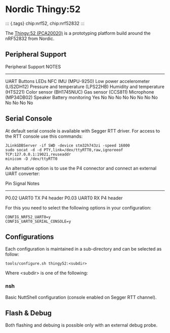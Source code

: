 Nordic Thingy:52
================

::: {.tags}
chip:nrf52, chip:nrf52832
:::

The [Thingy:52
(PCA20020)](https://www.nordicsemi.com/Products/Development-hardware/Nordic-Thingy-52)
is a prototyping platform build around the nRF52832 from Nordic.

Peripheral Support
------------------

  Peripheral                                                                                                                                                                                                                                   Support                                   NOTES
  -------------------------------------------------------------------------------------------------------------------------------------------------------------------------------------------------------------------------------------------- ----------------------------------------- -------
  UART Buttons LEDs NFC IMU (MPU-9250) Low power accelerometer (LIS2DH12) Pressure and temperature (LPS22HB) Humidity and temperature (HTS221) Color sensor (BH1745NUC) Gas sensor (CCS811) Microphone (MP34DB02) Speaker Battery monitoring   Yes No No No No No No No No No No No No   

Serial Console
--------------

At default serial console is available with Segger RTT driver. For
access to the RTT console use this commands:

    JLinkGDBServer -if SWD -device stm32h743zi -speed 16000
    sudo socat -d -d PTY,link=/dev/ttyRTT0,raw,ignoreeof TCP:127.0.0.1:19021,reuseaddr
    minicom -D /dev/ttyRTT0

An alternative option is to use the P4 connector and connect an external
UART converter:

  Pin     Signal     Notes
  ------- ---------- -----------
  P0.02   UART0 TX   P4 header
  P0.03   UART0 RX   P4 header

For this you need to select the following options in your configuration:

    CONFIG_NRF52_UART0=y
    CONFIG_UART0_SERIAL_CONSOLE=y

Configurations
--------------

Each configuration is maintained in a sub-directory and can be selected
as follow:

    tools/configure.sh thingy52:<subdir>

Where \<subdir\> is one of the following:

### nsh

Basic NuttShell configuration (console enabled on Segger RTT channel).

Flash & Debug
-------------

Both flashing and debuing is possible only with an external debug probe.
